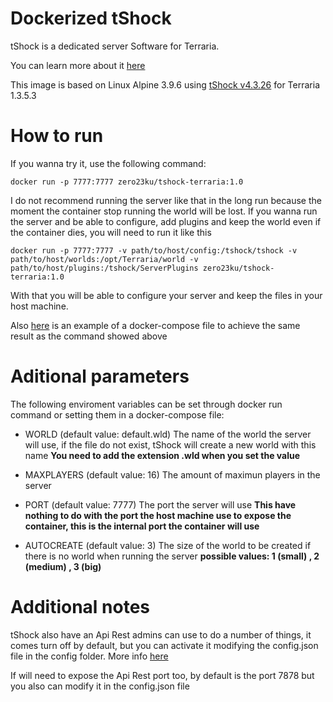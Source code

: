 # Dockerized tShock
tShock is a dedicated server Software for Terraria.

You can learn more about it [here](https://tshock.readme.io/docs)

This image is based on Linux Alpine 3.9.6 using [tShock v4.3.26](https://github.com/Pryaxis/TShock/releases) for Terraria 1.3.5.3


# How to run

If you wanna try it, use the following command:
```
docker run -p 7777:7777 zero23ku/tshock-terraria:1.0
```
I do not recommend running the server like that in the long run because the moment the container stop running the world will be lost.
If you wanna run the server and be able to configure, add plugins and keep the world even if the container dies, you will need to run it like this

```
docker run -p 7777:7777 -v path/to/host/config:/tshock/tshock -v path/to/host/worlds:/opt/Terraria/world -v path/to/host/plugins:/tshock/ServerPlugins zero23ku/tshock-terraria:1.0
```

With that you will be able to configure your server and keep the files in your host machine.

Also [here](https://github.com/Zero23ku/dockerizer-terraria-server/blob/master/docker-compose.yml) is an example of a docker-compose file to achieve the same result as the command showed above

# Aditional parameters

The following enviroment variables can be set through docker run command or setting them in a docker-compose file:

* WORLD (default value: default.wld) The name of the world the server will use, if the file do not exist, tShock will create a new world with this name **You need to add the extension .wld when you set the value**

* MAXPLAYERS (default value: 16) The amount of maximun players in the server

* PORT (default value: 7777) The port the server will use **This have nothing to do with the port the host machine use to expose the container, this is the internal port the container will use**

* AUTOCREATE (default value: 3) The size of the world to be created if there is no world when running the server **possible values: 1 (small) , 2 (medium) , 3 (big)**

# Additional notes

tShock also have an Api Rest admins can use to do a number of things, it comes turn off by default, but you can activate it modifying the config.json file in the config folder. More info [here](https://tshock.readme.io/reference)

If will need to expose the Api Rest port too, by default is the port 7878 but you also can modify it in the config.json file
